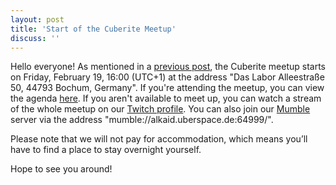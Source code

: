 ```yaml
---
layout: post
title: 'Start of the Cuberite Meetup'
discuss: ''
---
```

Hello everyone! As mentioned in a [previous post](/news/cuberite-meetup/), the Cuberite meetup starts on Friday, February 19, 16:00 (UTC+1) at the address "Das Labor Alleestraße 50, 44793 Bochum, Germany". If you're attending the meetup, you can view the agenda [here](https://github.com/cuberite/MeetupAgenda2016). If you aren't available to meet up, you can watch a stream of the whole meetup on our [Twitch profile](http://www.twitch.tv/cuberite). You can also join our [Mumble](http://wiki.mumble.info/wiki/Main_Page) server via the address "mumble://alkaid.uberspace.de:64999/".

Please note that we will not pay for accommodation, which means you’ll have to find a place to stay overnight yourself.

Hope to see you around!
